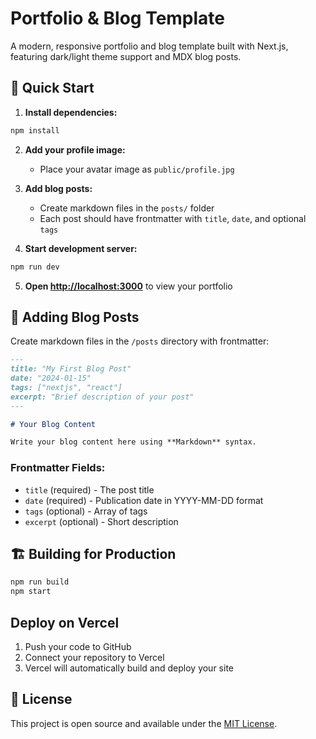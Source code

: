 # Portfolio & Blog Template

A modern, responsive portfolio and blog template built with Next.js, featuring dark/light theme support and MDX blog posts.

## 🚀 Quick Start

1. **Install dependencies:**

```bash
npm install
```

2. **Add your profile image:**

   - Place your avatar image as `public/profile.jpg`

3. **Add blog posts:**

   - Create markdown files in the `posts/` folder
   - Each post should have frontmatter with `title`, `date`, and optional `tags`

4. **Start development server:**

```bash
npm run dev
```

5. **Open [http://localhost:3000](http://localhost:3000)** to view your portfolio

## 📝 Adding Blog Posts

Create markdown files in the `/posts` directory with frontmatter:

```markdown
---
title: "My First Blog Post"
date: "2024-01-15"
tags: ["nextjs", "react"]
excerpt: "Brief description of your post"
---

# Your Blog Content

Write your blog content here using **Markdown** syntax.
```

### Frontmatter Fields:

- `title` (required) - The post title
- `date` (required) - Publication date in YYYY-MM-DD format
- `tags` (optional) - Array of tags
- `excerpt` (optional) - Short description

## 🏗️ Building for Production

```bash
npm run build
npm start
```

## Deploy on Vercel

1. Push your code to GitHub
2. Connect your repository to Vercel
3. Vercel will automatically build and deploy your site

## 📄 License

This project is open source and available under the [MIT License](LICENSE).
